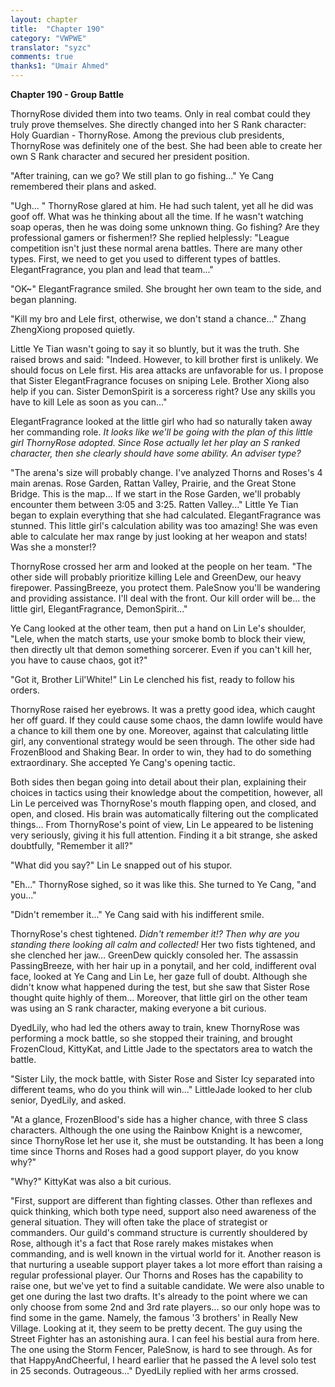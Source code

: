 ```yaml
---
layout: chapter
title:  "Chapter 190"
category: "VWPWE"
translator: "syzc"
comments: true
thanks1: "Umair Ahmed"
---
```


**Chapter 190 - Group Battle**

ThornyRose divided them into two teams. Only in real combat could they truly prove themselves. She directly changed into her S Rank character: Holy Guardian - ThornyRose. Among the previous club presidents, ThornyRose was definitely one of the best. She had been able to create her own S Rank character and secured her president position. 

"After training, can we go? We still plan to go fishing..." Ye Cang remembered their plans and asked.

"Ugh... " ThornyRose glared at him. He had such talent, yet all he did was goof off. What was he thinking about all the time. If he wasn't watching soap operas, then he was doing some unknown thing. Go fishing? Are they professional gamers or fishermen!? She replied helplessly: "League competition isn't just these normal arena battles. There are many other types. First, we need to get you used to different types of battles. ElegantFragrance, you plan and lead that team..."

"OK~" ElegantFragrance smiled. She brought her own team to the side, and began planning.

"Kill my bro and Lele first, otherwise, we don't stand a chance..." Zhang ZhengXiong proposed quietly.

Little Ye Tian wasn't going to say it so bluntly, but it was the truth. She raised brows and said: "Indeed. However, to kill brother first is unlikely. We should focus on Lele first. His area attacks are unfavorable for us. I propose that Sister ElegantFragrance focuses on sniping Lele. Brother Xiong also help if you can. Sister DemonSpirit is a sorceress right? Use any skills you have to kill Lele as soon as you can..."

ElegantFragrance looked at the little girl who had so naturally taken away her commanding role. *It looks like we'll be going with the plan of this little girl ThornyRose adopted. Since Rose actually let her play an S ranked character, then she clearly should have some ability. An adviser type?*

"The arena's size will probably change. I've analyzed Thorns and Roses's 4 main arenas. Rose Garden, Rattan Valley, Prairie, and the Great Stone Bridge. This is the map... If we start in the Rose Garden, we'll probably encounter them between 3:05 and 3:25. Ratten Valley..." Little Ye Tian began to explain everything that she had calculated. ElegantFragrance was stunned. This little girl's calculation ability was too amazing! She was even able to calculate her max range by just looking at her weapon and stats! Was she a monster!?

ThornyRose crossed her arm and looked at the people on her team. "The other side will probably prioritize killing Lele and GreenDew, our heavy firepower. PassingBreeze, you protect them. PaleSnow you'll be wandering and providing assistance. I'll deal with the front. Our kill order will be... the little girl, ElegantFragrance, DemonSpirit..."

Ye Cang looked at the other team, then put a hand on Lin Le's shoulder, "Lele, when the match starts, use your smoke bomb to block their view, then directly ult that demon something sorcerer. Even if you can't kill her, you have to cause chaos, got it?"

"Got it, Brother Lil'White!" Lin Le clenched his fist, ready to follow his orders.

ThornyRose raised her eyebrows. It was a pretty good idea, which caught her off guard. If they could cause some chaos, the damn lowlife would have a chance to kill them one by one. Moreover, against that calculating little girl, any conventional strategy would be seen through. The other side had FrozenBlood and Shaking Bear. In order to win, they had to do something extraordinary. She accepted Ye Cang's opening tactic. 

Both sides then began going into detail about their plan, explaining their choices in tactics using their knowledge about the competition, however, all Lin Le perceived was ThornyRose's mouth flapping open, and closed, and open, and closed. His brain was automatically filtering out the complicated things... From ThornyRose's point of view, Lin Le appeared to be listening very seriously, giving it his full attention. Finding it a bit strange, she asked doubtfully, "Remember it all?"

"What did you say?" Lin Le snapped out of his stupor.

"Eh..." ThornyRose sighed, so it was like this. She turned to Ye Cang, "and you..."

"Didn't remember it..." Ye Cang said with his indifferent smile.

ThornyRose's chest tightened. *Didn't remember it!? Then why are you standing there looking all calm and collected!* Her two fists tightened, and she clenched her jaw... GreenDew quickly consoled her. The assassin PassingBreeze, with her hair up in a ponytail, and her cold, indifferent oval face, looked at Ye Cang and Lin Le, her gaze full of doubt. Although she didn't know what happened during the test, but she saw that Sister Rose thought quite highly of them... Moreover, that little girl on the other team was using an S rank character, making everyone a bit curious. 

DyedLily, who had led the others away to train, knew ThornyRose was performing a mock battle, so she stopped their training, and brought FrozenCloud, KittyKat, and Little Jade to the spectators area to watch the battle.

"Sister Lily, the mock battle, with Sister Rose and Sister Icy separated into different teams, who do you think will win..." LittleJade looked to her club senior, DyedLily, and asked.

"At a glance, FrozenBlood's side has a higher chance, with three S class characters. Although the one using the Rainbow Knight is a newcomer, since ThornyRose let her use it, she must be outstanding. It has been a long time since Thorns and Roses had a good support player, do you know why?"

"Why?" KittyKat was also a bit curious.

"First, support are different than fighting classes. Other than reflexes and quick thinking, which both type need, support also need awareness of the general situation. They will often take the place of strategist or commanders. Our guild's command structure is currently shouldered by Rose, although it's a fact that Rose rarely makes mistakes when commanding, and is well known in the virtual world for it. Another reason is that nurturing a useable support player takes a lot more effort than raising a regular professional player. Our Thorns and Roses has the capability to raise one, but we've yet to find a suitable candidate. We were also unable to get one during the last two drafts. It's already to the point where we can only choose from some 2nd and 3rd rate players... so our only hope was to find some in the game. Namely, the famous '3 brothers' in Really New Village. Looking at it, they seem to be pretty decent. The guy using the Street Fighter has an astonishing aura. I can feel his bestial aura from here. The one using the Storm Fencer, PaleSnow, is hard to see through. As for that HappyAndCheerful, I heard earlier that he passed the A level solo test in 25 seconds. Outrageous..." DyedLily replied with her arms crossed.
